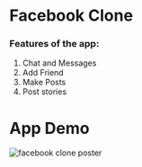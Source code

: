 # Facebook Clone




### Features of the app:
1. Chat and Messages
2. Add Friend
3. Make Posts
4. Post stories

# App Demo
![facebook clone poster](https://github.com/CoderrHQ/facebook_clone/assets/132180413/48f258e2-8bf1-459f-82e8-6f2e26b8891a)
